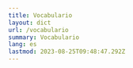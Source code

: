 ```yaml
---
title: Vocabulario
layout: dict
url: /vocabulario
summary: Vocabulario
lang: es
lastmod: 2023-08-25T09:48:47.292Z
---
```

